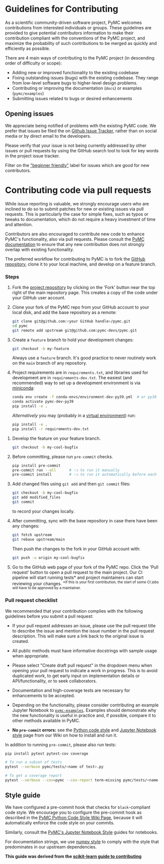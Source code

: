 # Guidelines for Contributing

As a scientific community-driven software project, PyMC welcomes contributions from interested individuals or groups. These guidelines are provided to give potential contributors information to make their contribution compliant with the conventions of the PyMC project, and maximize the probability of such contributions to be merged as quickly and efficiently as possible.

There are 4 main ways of contributing to the PyMC project (in descending order of difficulty or scope):

* Adding new or improved functionality to the existing codebase
* Fixing outstanding issues (bugs) with the existing codebase. They range from low-level software bugs to higher-level design problems.
* Contributing or improving the documentation (`docs`) or examples (`pymc/examples`)
* Submitting issues related to bugs or desired enhancements

## Opening issues

We appreciate being notified of problems with the existing PyMC code. We prefer that issues be filed the on [Github Issue Tracker](https://github.com/pymc-devs/pymc/issues), rather than on social media or by direct email to the developers.

Please verify that your issue is not being currently addressed by other issues or pull requests by using the GitHub search tool to look for key words in the project issue tracker.

Filter on the ["beginner friendly"](https://github.com/pymc-devs/pymc/issues?q=is%3Aopen+is%3Aissue+label%3A%22beginner+friendly%22) label for issues which are good for new contributors.

# Contributing code via pull requests

While issue reporting is valuable, we strongly encourage users who are inclined to do so to submit patches for new or existing issues via pull requests. This is particularly the case for simple fixes, such as typos or tweaks to documentation, which do not require a heavy investment of time and attention.

Contributors are also encouraged to contribute new code to enhance PyMC's functionality, also via pull requests. Please consult the [PyMC documentation](https://pymc-devs.github.io/pymc/) to ensure that any new contribution does not strongly overlap with existing functionality.

The preferred workflow for contributing to PyMC is to fork the [GitHub repository](https://github.com/pymc-devs/pymc/), clone it to your local machine, and develop on a feature branch.

### Steps

1. Fork the [project repository](https://github.com/pymc-devs/pymc/) by clicking on the 'Fork' button near the top right of the main repository page. This creates a copy of the code under your GitHub user account.

1. Clone your fork of the PyMC repo from your GitHub account to your local disk, and add the base repository as a remote:

   ```bash
   git clone git@github.com:<your GitHub handle>/pymc.git
   cd pymc
   git remote add upstream git@github.com:pymc-devs/pymc.git
   ```

1. Create a ``feature`` branch to hold your development changes:

   ```bash
   git checkout -b my-feature
   ```

   Always use a ``feature`` branch. It's good practice to never routinely work on the ``main`` branch of any repository.

1. Project requirements are in ``requirements.txt``, and libraries used for development are in ``requirements-dev.txt``. The easiest (and recommended) way to set up a development environment is via [miniconda](https://docs.conda.io/en/latest/miniconda.html):

   ```bash
   conda env create -f conda-envs/environment-dev-py39.yml  # or py38 or py37
   conda activate pymc-dev-py39
   pip install -e .
   ```

   _Alternatively_ you may (probably in a [virtual environment](https://docs.python-guide.org/dev/virtualenvs/)) run:

   ```bash
   pip install -e .
   pip install -r requirements-dev.txt
   ```
<!-- Commented out because our Docker image is outdated/broken.
   Yet another alternative is to create a docker environment for development. See: [Developing in Docker](#Developing-in-Docker).
-->

1. Develop the feature on your feature branch.
   ```bash
   git checkout -b my-cool-bugfix
   ```

1. Before committing, please run `pre-commit` checks.
   ```bash
   pip install pre-commit
   pre-commit run --all      # 👈 to run it manually
   pre-commit install        # 👈 to run it automatically before each commit
   ```

1. Add changed files using ``git add`` and then ``git commit`` files:
   ```bash
   git checkout -b my-cool-bugfix
   git add modified_files
   git commit
   ```

   to record your changes locally.

1. After committing, sync with the base repository in case there have been any changes:
   ```bash
   git fetch upstream
   git rebase upstream/main
   ```

   Then push the changes to the fork in your GitHub account with:

   ```bash
   git push -u origin my-cool-bugfix
   ```

1. Go to the GitHub web page of your fork of the PyMC repo. Click the 'Pull request' button to open a pull request to the main project. Our CI pipeline will start running tests* and project maintainers can start reviewing your changes.
   <sup>*If this is your first contribution, the start of some CI jobs will have to be approved by a maintainer.</sup>

### Pull request checklist

We recommended that your contribution complies with the following guidelines before you submit a pull request:

*  If your pull request addresses an issue, please use the pull request title to describe the issue and mention the issue number in the pull request description. This will make sure a link back to the original issue is created.

*  All public methods must have informative docstrings with sample usage when appropriate.

*  Please select "Create draft pull request" in the dropdown menu when opening your pull request to indicate a work in progress. This is to avoid duplicated work, to get early input on implementation details or API/functionality, or to seek collaborators.

<!-- Commented out because our Docker image is outdated/broken.
See [Developing in Docker](#Developing-in-Docker) for information on running the test suite locally.
-->

* Documentation and high-coverage tests are necessary for enhancements to be accepted.

*  Depending on the functionality, please consider contributing an example Jupyter Notebook to [`pymc-examples`](https://github.com/pymc-devs/pymc-examples). Examples should demonstrate why the new functionality is useful in practice and, if possible, compare it to other methods available in PyMC.

* __No `pre-commit` errors:__ see the [Python code style](https://github.com/pymc-devs/pymc/wiki/Python-Code-Style) and [Jupyter Notebook style](https://github.com/pymc-devs/pymc/wiki/PyMC-Jupyter-Notebook-Style-Guide) page from our Wiki on how to install and run it.

In addition to running `pre-commit`, please also run tests:

```bash
pip install pytest pytest-cov coverage

# To run a subset of tests
pytest --verbose pymc/tests/<name of test>.py

# To get a coverage report
pytest --verbose --cov=pymc --cov-report term-missing pymc/tests/<name of test>.py
```

<!-- Commented out because our Docker image is outdated/broken.
## Developing in Docker

We have provided a Dockerfile which helps for isolating build problems, and local development.
Install [Docker](https://www.docker.com/) for your operating system, clone this repo, then
run `./scripts/start_container.sh`. This should start a local docker container called `pymc`,
as well as a [`jupyter`](http://jupyter.org/) notebook server running on port 8888. The
notebook should be opened in your browser automatically (you can disable this by passing
`--no-browser`). The repo will be running the code from your local copy of `pymc`,
so it is good for development.

You may also use it to run the test suite, with

```bash
$  docker exec -it pymc  bash # logon to the container
$  cd ~/pymc/tests
$  . ./../../scripts/test.sh # takes a while!
```

This should be quite close to how the tests run on TravisCI.

If the container was started without opening the browser, you
need the notebook instances token to work with the notebook. This token can be
accessed with

```
docker exec -it pymc jupyter notebook list
```
-->

## Style guide

We have configured a pre-commit hook that checks for `black`-compliant code style.
We encourage you to configure the pre-commit hook as described in the [PyMC Python Code Style Wiki Page](https://docs.pymc.io/en/latest/contributing/python_style.html), because it will automatically enforce the code style on your commits.

Similarly, consult the [PyMC's Jupyter Notebook Style](https://docs.pymc.io/en/latest/contributing/jupyter_style.html) guides for notebooks.

For documentation strings, we use [numpy style](https://numpydoc.readthedocs.io/en/latest/format.html) to comply with the style that predominates in our upstream dependencies.

__This guide was derived from the [scikit-learn guide to contributing](https://github.com/scikit-learn/scikit-learn/blob/master/CONTRIBUTING.md)__
